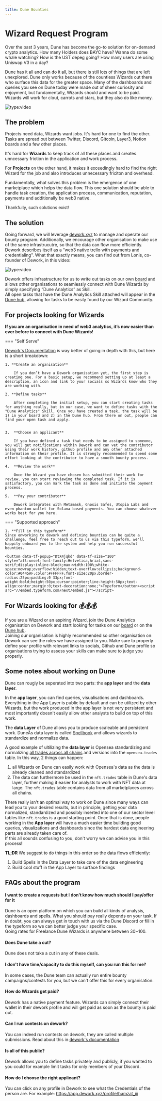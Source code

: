 ```yaml
---
title: Dune Bounties
---
```


# Wizard Request Program

Over the past 3 years, Dune has become the go-to solution for on-demand crypto analytics. 
How many Holders does BAYC have? Wanna do some whale watching? How is the UST depeg going? How many users are using Uniswap V3 in a day?

Dune has it all and can do it all, but there is still lots of things that are left unexplored. Dune only works because of the countless Wizards out there who surface this data for the greater space. Many of the dashboards and queries you see on Dune today were made out of sheer curiosity and enjoyment, but fundamentally, Wizards should and want to be paid.  
Wizards will work for clout, carrots and stars, but they also do like money.

![type:video](https://www.youtube.com/embed/MRfC9cqAUKw)

## The problem

Projects need data, Wizards want jobs. It's hard for one to find the other. Tasks are spread out between Twitter, Discord, Gitcoin, Layer3, Notion boards and a few other places. 

It's hard for **Wizards** to keep track of all these places and creates unncessary friction in the application and work process. 

For **Projects** on the other hand, it makes it exceedingly hard to find the right Wizard for the job and also introduces unnecessary friciton and overhead.

Fundamentally, what solves this problem is the emergence of one marketplace which helps the data flow.
This one solution should be able to handle task creation, the application process, communication, reputation, payments and additionally be web3 native.

Thankfully, such solutions exist!

## The solution

Going forward, we will leverage [dework.xyz](https://www.dework.xyz) to manage and operate our bounty program. Additionally, we encourage other organisation to make use of the same infrastrucutre, so that the data can flow more efficiently. 
Dework describes itself as a “web3 native trello with payments and credentialing". What that exactly means, you can find out from Lonis, co-founder of Dework, in this video:

![type:video](https://www.youtube.com/embed/hyOLRGurjDc)

Dework offers infrastructure for us to write out tasks on our own [board](https://app.dework.xyz/dune/board) and allows other organisations to seamlessly connect with Dune Wizards by simply specifying “Dune Analytics” as Skill.   
All open tasks that have the Dune Analytics Skill attached will appear in the [Dune hub](https://app.dework.xyz/hubs/dune), allowing for tasks to be easily found by our Wizard Community.



## For projects looking for Wizards

**If you are an organisation in need of web3 analytics, it’s now easier than ever before to connect with Dune Wizards!**

=== "Self Serve"

[Dework's Documentation](https://dework.gitbook.io/product-docs/guides-for-orgs/getting-started-on-dework) is way better of going in depth with this, but here is a short breakdown:

    1. **Create an organisation**

        If you don’t have a Dework organisation yet, the first step is creating one. For a basic setup, we recommend setting up at least a description, an icon and link to your socials so Wizards know who they are working with.
        
    2. **Define tasks**

        After completing the initial setup, you can start creating tasks for anything really, but in our case, we want to define tasks with the "Dune Analytics" Skill. Once you have created a task, the task will be 1) in your board and 2) in the Dune hub. From there on out, people can find your open task and apply.


    3.  **Choose an applicant**

        If you have defined a task that needs to be assigned to someone, you will get notifications within Dework and can vet the contributor using their work history, github profile and any other attached information on their profile. It is strongly recommended to spend some effort looking at the contributor to have a smooth bounty process.

    4.  **Review the work**

        Once the Wizard you have chosen has submitted their work for review, you can start reviewing the completed task. If it is satisfactory, you can mark the task as done and initiate the payment process.

    5.  **Pay your contributor**

        Dework integrates with Metamask, Gnosis Safes, Utopia Labs and even phantom wallet for Solana based payments. You can choose whatever works best for you here.


=== "Supported approach"

    1. **Fill in this typeform**  
    Since onworking to dework and defining bounties can be quite a challenge, feel free to reach out to us via this typeform, we'll happily onboard you to the system and help you run successful bounties.
    
    <button data-tf-popup="DtX4jqkd" data-tf-size="100" style="all:unset;font-family:Helvetica,Arial,sans-serif;display:inline-block;max-width:100%;white-space:nowrap;overflow:hidden;text-overflow:ellipsis;background-color:#0445AF;color:#FFFFFF;font-size:20px;border-radius:25px;padding:0 33px;font-weight:bold;height:50px;cursor:pointer;line-height:50px;text-align:center;margin:0;text-decoration:none;">Typeform</button><script src="//embed.typeform.com/next/embed.js"></script>


## For Wizards looking for :moneybag::moneybag::moneybag:

If you are a Wizard or an aspiring Wizard, join the Dune Analytics organisation on Dework and start looking for tasks on our [board](https://app.dework.xyz/dune/board) or on the [Dune hub](https://app.dework.xyz/hubs/dune).   
Joining our organisation is highly recommended so other organisation on Dework can see the roles we have assigned to you. Make sure to properly define your profile with relevant links to socials, Github and Dune profile so organisations trying to assess your skills can make sure to judge you properly.

## Some notes about working on Dune

Dune can rougly be seperated into two parts: the **app layer** and the **data layer**. 

In the **app layer**, you can find queries, visualisations and dashboards. Everything in the App Layer is public by default and can be utilized by other Wizards, but the work produced in the app layer is not very persistent and most importantly doesn't easily allow other analysts to build on top of this work.

The **data Layer** of Dune allows you to produce scaleable and persistent work. DuneÄs data layer is called [Spellbook](https://dune.com/docs/spellbook/) and allows wizards to standardize and normalize data.  

A good example of ultilizing the **data layer** is Opensea standardizing and normalizing [all trades across all chains](https://dune.com/spellbook#!/model/model.spellbook.opensea_trades) and versions into the `opensea.trades` table. In this way, 2 things can happen:

1) all Wizards on Dune can easily work with Opensea's data as the data is already cleaned and standardized
2) The data can furthermore be used in the `nft.trades` table in Dune's data layer, further making it easier for analysts to work with NFT data at large. The `nft.trades` table contains data from all marketplaces across all chains.

There really isn't an optimal way to work on Dune since many ways can lead you to your desired results, but in principle, getting your data normalized, standardized and possibly inserted into one of our sector level tables like `nft.trades` is a good starting point. Once that is done, people working in the **App layer** will have a much easier time building good queries, visualizations and dashboards since the hardest data engineering parts are already taken care of.  
If this all sounds confusing to you, don't worry we can advise you in this process!

**TL;DR**
We suggest to do things in this order so the data flows efficiently:

1. Build Spells in the Data Layer to take care of the data engineering
2. Build cool stuff in the App Layer to surface findings


## FAQs about the program


#### I want to create a requests but I don’t know how much should I pay/offer for it

Dune is an open platform on which you can build all kinds of analysis, dashboards and spells. What you should pay really depends on your task. If in doubt, you can always get in touch with us via the Dune Discord or fill in the typeform so we can better judge your specific case.   
Going rates for Freelance Dune Wizards is anywhere between $30-$100.

#### Does Dune take a cut?

Dune does not take a cut in any of these deals.

#### I don't have time/capacity to do this myself, can you run this for me?

In some cases, the Dune team can actually run entire bounty campaigns/contests for you, but we can't offer this for every organisation.

#### How do Wizards get paid?

Dework has a native payment feature. Wizards can simply connect their wallet in their dework profile and will get paid as soon as the bounty is paid out.

#### Can I run contests on dework?

You can indeed run contests on dework, they are called multiple submissions.
Read about this in [dework's documentation](https://dework.gitbook.io/product-docs/fundamentals/task-types-and-assignee-gating#multiple-submissions)

#### Is all of this public?

Dework allows you to define tasks privately and publicly, if you wanted to you could for example limit tasks for only members of your Discord.

#### How do I choose the right applicant?

You can click on any profile in Dework to see what the Credentials of the person are.
For example: https://app.dework.xyz/profile/hamzat_iii



